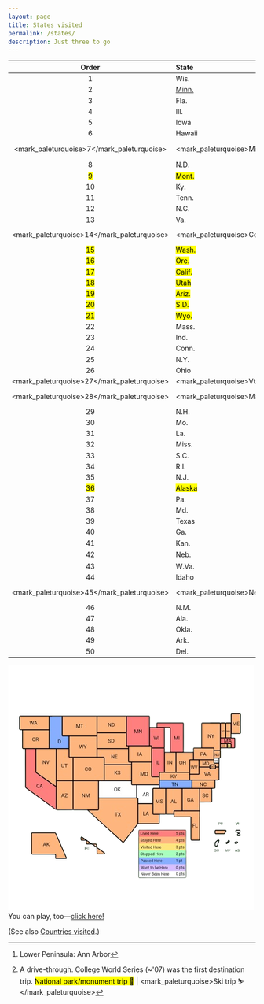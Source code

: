 ```yaml
---
layout: page
title: States visited
permalink: /states/
description: Just three to go
---
```

| Order | State | First Trip |
| :----: | :--- | :--- |
| 1 | Wis. | Wausau |
| 2 | <a href="/mn">Minn.</a> | Saint Paul |
| 3 | Fla. | Orlando |
| 4 | Ill. | Sterling |
| 5 | Iowa | Sioux City |
| 6 | Hawaii | Oahu, Kauai, Maui |
| <mark_paleturquoise>7</mark_paleturquoise> | <mark_paleturquoise>Mich.</mark_paleturquoise> | <mark_paleturquoise>U.P.: Powderhorn</mark_paleturquoise>[^1] |
| 8 | N.D. | Grand Forks |
| <mark>9</mark> | <mark>Mont.</mark> | <mark>Glacier National Park</mark> |
| 10 | Ky. | En route to Outer Banks |
| 11 | Tenn. | Knoxville |
| 12 | N.C. | Outer Banks (Duck, NC) |
| 13 | Va. | Williamsburg |
| <mark_paleturquoise>14</mark_paleturquoise> | <mark_paleturquoise>Colo.</mark_paleturquoise> | <mark_paleturquoise>Copper Mountain</mark_paleturquoise> |
| <mark>15</mark> | <mark>Wash.</mark> | <mark>Seattle, Olympic Nat'l Park</mark> |
| <mark>16</mark> | <mark>Ore.</mark> | <mark>Crater Lake, Ashland</mark> |
| <mark>17</mark> | <mark>Calif.</mark> | <mark>Redwood Forest</mark> |
| <mark>18</mark> | <mark>Utah</mark> | <mark>Bryce and Zion Canyons</mark> |
| <mark>19</mark> | <mark>Ariz.</mark> | <mark>Grand Canyon</mark> |
| <mark>20</mark> | <mark>S.D.</mark> | <mark>Badlands, Devils Tower</mark> |
| <mark>21</mark> | <mark>Wyo.</mark> | <mark>Yellowstone</mark> |
| 22 | Mass. | College tour |
| 23 | Ind. | South Bend |
| 24 | Conn. | Norwalk |
| 25 | N.Y. | NYC |
| 26 | Ohio | En route to South Bend |
| <mark_paleturquoise>27</mark_paleturquoise> | <mark_paleturquoise>Vt.</mark_paleturquoise> | <mark_paleturquoise>Killington</mark_paleturquoise> |
| <mark_paleturquoise>28</mark_paleturquoise> | <mark_paleturquoise>Maine</mark_paleturquoise> | <mark_paleturquoise>Sunday River</mark_paleturquoise> |
| 29 | N.H. | Mt. Monadnock |
| 30 | Mo. | St. Louis (WashU) |
| 31 | La. | New Orleans |
| 32 | Miss. | Hattiesburg |
| 33 | S.C. | Myrtle Beach |
| 34 | R.I. | Newport |
| 35 | N.J. | Peapack |
| <mark>36</mark> | <mark>Alaska</mark> | <mark>Denali, Kenai</mark> |
| 37 | Pa. | Philly, Chadds Ford |
| 38 | Md. | Bethesda |
| 39 | Texas | Woodlands |
| 40 | Ga. | Americus |
| 41 | Kan. | Bschool RV roadtrip |
| 42 | Neb. | En route to Copper[^2] |
| 43 | W.Va. | Lansing (Gauley River) |
| 44 | Idaho | En route to Jackson Hole |
| <mark_paleturquoise>45</mark_paleturquoise> | <mark_paleturquoise>Nev.</mark_paleturquoise> | <mark_paleturquoise>Stateline (Heavenly)</mark_paleturquoise> |
| 46 | N.M. | Albuquerque |
| 47 | Ala. | Huntsville |
| 48 | Okla. | (not yet) |
| 49 | Ark. | (not yet) |
| 50 | Del. | (not yet) |

[^1]: Lower Peninsula: Ann Arbor
[^2]: A drive-through. College World Series (~'07) was the first destination trip.
<mark><span class="muted small">National park/monument trip 🥾</span></mark><span class="muted small"> | </span><mark_paleturquoise><span class="muted small">Ski trip ⛷</span></mark_paleturquoise>

![states level 195](/assets/images/pmb.states.level195.nobg.20231125.png)
<span class="muted small">You can play, too—</span><a class="muted small" href="https://tenpages.github.io/us-level/us.html" target="_blank">click here!</a>

(See also [Countries visited](/countries/).)